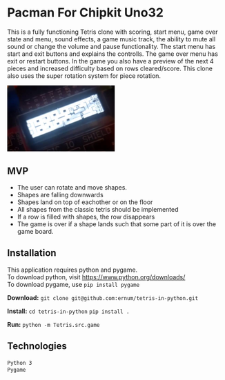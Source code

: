  # Pacman For Chipkit Uno32

This is a fully functioning Tetris clone with scoring, start menu, game over state and menu, sound effects, a game music track, the ability to mute all sound or change the volume and pause functionality. The start menu has start and exit buttons and explains the controlls. The game over menu has exit or restart buttons. In the game you also have a preview of
the next 4 pieces and increased difficulty based on rows cleared/score. This clone also uses the super rotation system for piece rotation.

<img src="pacman/images/pacman.png" width="250">

## MVP

* The user can rotate and move shapes.
* Shapes are falling downwards
* Shapes land on top of eachother or on the floor
* All shapes from the classic tetris should be implemented
* If a row is filled with shapes, the row disappears
* The game is over if a shape lands such that some part of it is over the game board.


## Installation
This application requires python and pygame.  
To download python, visit https://www.python.org/downloads/  
To download pygame, use ```pip install pygame```

**Download:**
```git clone git@github.com:ernum/tetris-in-python.git```

**Install:**
```cd tetris-in-python```
```pip install .```

**Run:**
```python -m Tetris.src.game```

## Technologies
    Python 3
    Pygame
